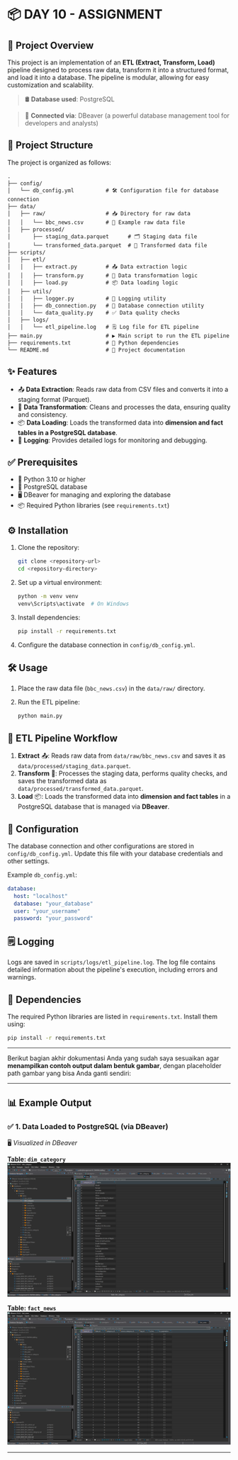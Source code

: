 # 📦 DAY 10 - ASSIGNMENT

## 🚀 Project Overview

This project is an implementation of an **ETL (Extract, Transform, Load)** pipeline designed to process raw data, transform it into a structured format, and load it into a database. The pipeline is modular, allowing for easy customization and scalability.

> 🛢️ **Database used**: PostgreSQL

> 🧩 **Connected via**: DBeaver (a powerful database management tool for developers and analysts)

## 📁 Project Structure

The project is organized as follows:

```
.
├── config/
│   └── db_config.yml          # 🛠️ Configuration file for database connection
├── data/
│   ├── raw/                   # 📥 Directory for raw data
│   │   └── bbc_news.csv       # 📰 Example raw data file
│   ├── processed/
│       ├── staging_data.parquet      # 🗂️ Staging data file
│       └── transformed_data.parquet  # 🔄 Transformed data file
├── scripts/
│   ├── etl/
│   │   ├── extract.py         # 📤 Data extraction logic
│   │   ├── transform.py       # 🧹 Data transformation logic
│   │   ├── load.py            # 📦 Data loading logic
│   ├── utils/
│   │   ├── logger.py          # 🧾 Logging utility
│   │   ├── db_connection.py   # 🔌 Database connection utility
│   │   └── data_quality.py    # ✅ Data quality checks
│   ├── logs/
│   │   └── etl_pipeline.log   # 🗒️ Log file for ETL pipeline
├── main.py                    # ▶️ Main script to run the ETL pipeline
├── requirements.txt           # 📄 Python dependencies
└── README.md                  # 📘 Project documentation
```

## ✨ Features

* 📤 **Data Extraction**: Reads raw data from CSV files and converts it into a staging format (Parquet).
* 🧹 **Data Transformation**: Cleans and processes the data, ensuring quality and consistency.
* 📦 **Data Loading**: Loads the transformed data into **dimension and fact tables in a PostgreSQL database**.
* 🧾 **Logging**: Provides detailed logs for monitoring and debugging.

## ✅ Prerequisites

* 🐍 Python 3.10 or higher
* 🐘 PostgreSQL database
* 🖥️ DBeaver for managing and exploring the database
* 📦 Required Python libraries (see `requirements.txt`)

## ⚙️ Installation

1. Clone the repository:

   ```bash
   git clone <repository-url>
   cd <repository-directory>
   ```

2. Set up a virtual environment:

   ```bash
   python -m venv venv
   venv\Scripts\activate  # On Windows
   ```

3. Install dependencies:

   ```bash
   pip install -r requirements.txt
   ```

4. Configure the database connection in `config/db_config.yml`.

## 🛠️ Usage

1. Place the raw data file (`bbc_news.csv`) in the `data/raw/` directory.
2. Run the ETL pipeline:

   ```bash
   python main.py
   ```

## 🔄 ETL Pipeline Workflow

1. **Extract** 📤: Reads raw data from `data/raw/bbc_news.csv` and saves it as `data/processed/staging_data.parquet`.
2. **Transform** 🧹: Processes the staging data, performs quality checks, and saves the transformed data as `data/processed/transformed_data.parquet`.
3. **Load** 📦: Loads the transformed data into **dimension and fact tables** in a PostgreSQL database that is managed via **DBeaver**.

## 🔧 Configuration

The database connection and other configurations are stored in `config/db_config.yml`. Update this file with your database credentials and other settings.

Example `db_config.yml`:

```yaml
database:
  host: "localhost"
  database: "your_database"
  user: "your_username"
  password: "your_password"
```

## 🗒️ Logging

Logs are saved in `scripts/logs/etl_pipeline.log`. The log file contains detailed information about the pipeline's execution, including errors and warnings.

## 📄 Dependencies

The required Python libraries are listed in `requirements.txt`. Install them using:

```bash
pip install -r requirements.txt
```

---
Berikut bagian akhir dokumentasi Anda yang sudah saya sesuaikan agar **menampilkan contoh output dalam bentuk gambar**, dengan placeholder path gambar yang bisa Anda ganti sendiri:

---

## 📊 Example Output

### ✅ 1. Data Loaded to PostgreSQL (via DBeaver)

🖥️ *Visualized in DBeaver*

**Table: `dim_category`**
![dim_category Table](./images/Screenshot%202025-05-05%20093308.png)

**Table: `fact_news`**
![dim_category Table](./images/Screenshot%202025-05-05%20093520.png)

---
